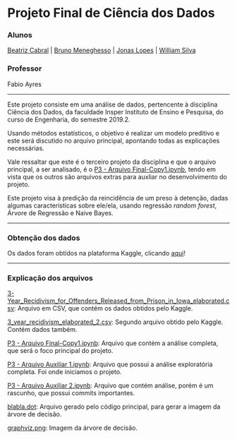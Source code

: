 # Projeto Final de Ciência dos Dados

### Alunos

[Beatriz Cabral](https://github.com/beatrizcf2) | [Bruno Meneghesso](https://github.com/brunomeneghesso) | [Jonas Lopes](https://github.com/JonasLopes19) | [William Silva](https://github.com/williamars)


### Professor 

Fabio Ayres

____________________________________________________________________

Este projeto consiste em uma análise de dados, pertencente à disciplina Ciência dos Dados, da faculdade Insper Instituto de Ensino e Pesquisa, do curso de Engenharia, do semestre 2019.2. 

Usando métodos estatísticos, o objetivo é realizar um modelo preditivo e este será discutido no arquivo principal, apontando todas as explicações necessárias.

Vale ressaltar que este é o terceiro projeto da disciplina e que o arquivo principal, a ser analisado, é o [P3 - Arquivo Final-Copy1.ipynb](https://github.com/brunomeneghesso/Cdados_final/blob/master/P3%20-%20Arquivo%20Final-Copy1.ipynb), tendo em vista que os outros são arquivos extras para auxliar no desenvolvimento do projeto.

Este projeto visa à predição da reincidência de um preso à detenção, dadas algumas características sobre ele/ela, usando regressão *random forest*, Árvore de Regressão e Naive Bayes.

_____________________________________________________________________

### Obtenção dos dados

Os dados foram obtidos na plataforma Kaggle, clicando [aqui](https://www.kaggle.com/slonnadube/recidivism-for-offenders-released-from-prison)!

_____________________________________________________________________

### Explicação dos arquivos

[3-Year_Recidivism_for_Offenders_Released_from_Prison_in_Iowa_elaborated.csv](https://github.com/brunomeneghesso/Cdados_final/blob/master/3-Year_Recidivism_for_Offenders_Released_from_Prison_in_Iowa_elaborated.csv): Arquivo em CSV, que contém os dados obtidos pelo Kaggle.

[3_year_recidivism_elaborated_2.csv](https://github.com/brunomeneghesso/Cdados_final/blob/master/3_year_recidivism_elaborated_2.csv): Segundo arquivo obtido pelo Kaggle. Contém dados também.

[P3 - Arquivo Final-Copy1.ipynb](https://github.com/brunomeneghesso/Cdados_final/blob/master/P3%20-%20Arquivo%20Final-Copy1.ipynb): Arquivo que contém a análise completa, que será o foco principal do projeto.

[P3 - Arquivo Auxiliar 1.ipynb](https://github.com/brunomeneghesso/Cdados_final/blob/master/P3%20-%20Arquivo%20Auxiliar%201.ipynb): Arquivo que possui a análise exploratória completa. Foi onde iniciamos o projeto.

[P3 - Arquivo Auxiliar 2.ipynb](https://github.com/brunomeneghesso/Cdados_final/blob/master/P3%20-%20Arquivo%20Auxiliar%202.ipynb): Arquivo que contém análise, porém é um rascunho, que possui commits importantes.

[blabla.dot](https://github.com/brunomeneghesso/Cdados_final/blob/master/blabla.dot): Arquivo gerado pelo código principal, para gerar a imagem da árvore de decisão.

[graphviz.png](https://github.com/brunomeneghesso/Cdados_final/blob/master/graphviz.png): Imagem da árvore de decisão.
